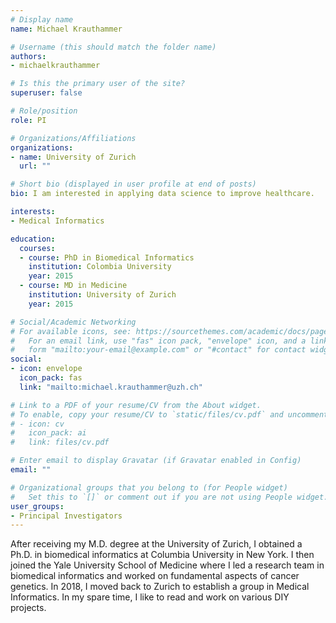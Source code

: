 ```yaml
---
# Display name
name: Michael Krauthammer

# Username (this should match the folder name)
authors:
- michaelkrauthammer

# Is this the primary user of the site?
superuser: false

# Role/position
role: PI

# Organizations/Affiliations
organizations:
- name: University of Zurich
  url: ""

# Short bio (displayed in user profile at end of posts)
bio: I am interested in applying data science to improve healthcare.

interests:
- Medical Informatics

education:
  courses:
  - course: PhD in Biomedical Informatics
    institution: Colombia University
    year: 2015
  - course: MD in Medicine
    institution: University of Zurich
    year: 2015

# Social/Academic Networking
# For available icons, see: https://sourcethemes.com/academic/docs/page-builder/#icons
#   For an email link, use "fas" icon pack, "envelope" icon, and a link in the
#   form "mailto:your-email@example.com" or "#contact" for contact widget.
social:
- icon: envelope
  icon_pack: fas
  link: "mailto:michael.krauthammer@uzh.ch"

# Link to a PDF of your resume/CV from the About widget.
# To enable, copy your resume/CV to `static/files/cv.pdf` and uncomment the lines below.
# - icon: cv
#   icon_pack: ai
#   link: files/cv.pdf

# Enter email to display Gravatar (if Gravatar enabled in Config)
email: ""

# Organizational groups that you belong to (for People widget)
#   Set this to `[]` or comment out if you are not using People widget.
user_groups:
- Principal Investigators
---
```


After receiving my M.D. degree at the University of Zurich, I obtained a Ph.D. in biomedical informatics at Columbia University in New York. I then joined the Yale University School of Medicine where I led a research team in biomedical informatics and worked on fundamental aspects of cancer genetics. In 2018, I moved back to Zurich to establish a group in Medical Informatics. In my spare time, I like to read and work on various DIY projects.
